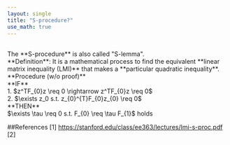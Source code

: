 ```yaml
---
layout: single
title: "S-procedure?"
use_math: true
---
```


<br>
The **S-procedure** is also called "S-lemma". <br>
**Definition**: It is a mathematical process to find the equivalent **linear matrix inequality (LMI)** that makes a **particular quadratic inequality**. <br>
**Procedure (w/o proof)** <br>
**IF** <br>
1. $z^TF_{0}z \req 0 \rightarrow z^TF_{0}z \req 0$ <br>
2. $\exists z_0 s.t. z_{0}^{T}F_{0}z_{0} \req 0$ <br>
**THEN**  <br>
$\exists \tau \req 0 s.t. F_{0} \req \tau F_{1}$ holds <br>
 
##References
[1] <https://stanford.edu/class/ee363/lectures/lmi-s-proc.pdf> <br>
[2] <br>
